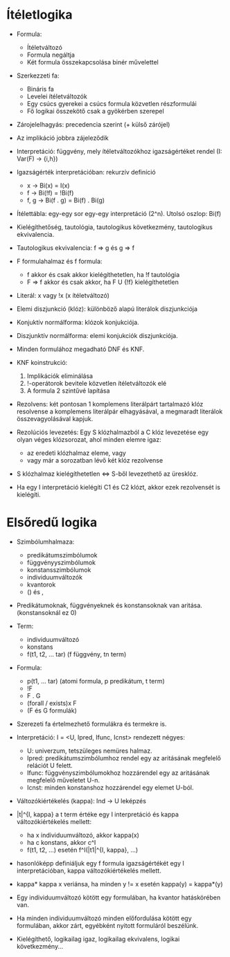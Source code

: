 # Ítéletlogika

- Formula:
  - Ítéletváltozó
  - Formula negáltja
  - Két formula összekapcsolása binér művelettel

- Szerkezzeti fa:
  - Bináris fa
  - Levelei ítéletváltozók
  - Egy csúcs gyerekei a csúcs formula közvetlen részformulái
  - Fő logikai összekötő csak a gyökérben szerepel

- Zárojelelhagyás: precedencia szerint (+ külső zárójel)
- Az implikáció jobbra zájeleződik

- Interpretáció: függvény, mely ítéletváltozókhoz igazságértéket rendel (I: Var(F) -> {i,h})

- Igazságérték interpretációban: rekurzív definíció
  - x -> Bi(x) = I(x)
  - f -> Bi(!f) = !Bi(f)
  - f, g -> Bi(f . g) = Bi(f) . Bi(g)

- Ítélettábla: egy-egy sor egy-egy interpretáció (2^n). Utolsó oszlop: Bi(f)

- Kielégíthetőség, tautológia, tautologikus következmény, tautologikus ekvivalencia.

- Tautologikus ekvivalencia: f => g és g => f

- F formulahalmaz és f formula:
  - f akkor és csak akkor kielégíthetetlen, ha !f tautológia
  - F => f akkor és csak akkor, ha F U {!f} kielégíthetetlen

- Literál: x vagy !x (x ítéletváltozó)

- Elemi diszjunkció (klóz): különböző alapú literálok diszjunkciója

- Konjuktív normálforma: klózok konjukciója.

- Diszjunktív normálforma: elemi konjukciók diszjunkciója.

- Minden formulához megadható DNF és KNF.

- KNF koinstrukció:
  1. Implikációk eliminálása
  2. !-operátorok bevitele közvetlen ítéletváltozók elé
  3. A formula 2 szintűvé lapítása

- Rezolvens: két pontosan 1 komplemens literálpárt tartalmazó klóz resolvense a komplemens literálpár elhagyásával, 
a megmaradt literálok összevagyolásával kapjuk.

- Rezolúciós levezetés: Egy S klózhalmazból a C klóz levezetése egy olyan véges klózsorozat, ahol minden elemre igaz:
  - az eredeti klózhalmaz eleme, vagy
  - vagy már a sorozatban lévő két klóz rezolvense 

- S klózhalmaz kielégíthetetlen <=> S-ből levezethető az üresklóz.

- Ha egy I interpretáció kielégíti C1 és C2 klózt, akkor ezek rezolvensét is kielégíti.

# Elsőredű logika

- Szimbólumhalmaza:
  - predikátumszimbólumok
  - függvényyszimbólumok
  - konstansszimbólumok
  - individuumváltozók
  - kvantorok
  - () és ,

- Predikátumoknak, függvényeknek és konstansoknak van aritása. (konstansoknál ez 0)

- Term: 
  - individuumváltozó
  - konstans
  - f(t1, t2, ... tar) (f függvény, tn term)

- Formula:
  - p(t1, ... tar) (atomi formula, p predikátum, t term)
  - !F
  - F . G
  - (forall / exists)x F
  - (F és G formulák)

- Szerezeti fa értelmezhető formulákra és termekre is.

- Interpretáció: I = <U, Ipred, Ifunc, Icnst> rendezett négyes:
  - U: univerzum, tetszüleges nemüres halmaz.
  - Ipred: predikátumszimbólumhoz rendel egy az aritásának megfelelő relációt U felett.
  - Ifunc: függvényszimbólumokhoz hozzárendel egy az aritásának megfelelő műveletet U-n.
  - Icnst: minden konstanshoz hozzárendel egy elemet U-ból.

- Változókiértékelés (kappa): Ind -> U leképzés

- |t|^{I, kappa} a t term értéke egy I interpretáció és kappa változókiértékelés mellett:
  - ha x individuumváltozó, akkor kappa(x)
  - ha c konstans, akkor c^I
  - f(t1, t2, ...) esetén f^I(|t1|^{I, kappa}, ...)

- hasonlóképp definiáljuk egy f formula igazságértékét egy I interpretációban, kappa változókiértékelés mellett.

- kappa* kappa x veriánsa, ha minden y != x esetén kappa(y) = kappa*(y)

- Egy individuumváltozó kötött egy formulában, ha kvantor hatáskörében van.

- Ha minden individuumváltozó minden előfordulása kötött egy formulában, akkor zárt, egyébként nyitott formuláról beszélünk.

- Kielégíthető, logikailag igaz, logikailag ekvivalens, logikai következmény...
